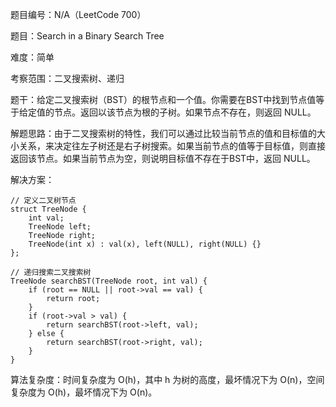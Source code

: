 题目编号：N/A（LeetCode 700）

题目：Search in a Binary Search Tree

难度：简单

考察范围：二叉搜索树、递归

题干：给定二叉搜索树（BST）的根节点和一个值。你需要在BST中找到节点值等于给定值的节点。返回以该节点为根的子树。如果节点不存在，则返回 NULL。

解题思路：由于二叉搜索树的特性，我们可以通过比较当前节点的值和目标值的大小关系，来决定往左子树还是右子树搜索。如果当前节点的值等于目标值，则直接返回该节点。如果当前节点为空，则说明目标值不存在于BST中，返回 NULL。

解决方案：

```solidity
// 定义二叉树节点
struct TreeNode {
    int val;
    TreeNode left;
    TreeNode right;
    TreeNode(int x) : val(x), left(NULL), right(NULL) {}
};

// 递归搜索二叉搜索树
TreeNode searchBST(TreeNode root, int val) {
    if (root == NULL || root->val == val) {
        return root;
    }
    if (root->val > val) {
        return searchBST(root->left, val);
    } else {
        return searchBST(root->right, val);
    }
}
```

算法复杂度：时间复杂度为 O(h)，其中 h 为树的高度，最坏情况下为 O(n)，空间复杂度为 O(h)，最坏情况下为 O(n)。